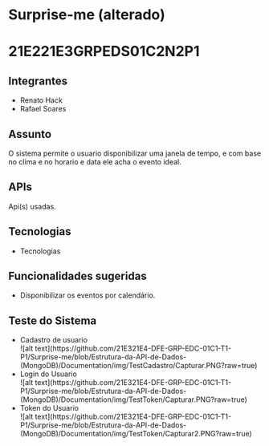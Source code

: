# Surprise-me (alterado)

<h1>21E221E3GRPEDS01C2N2P1</h1>

<h2>Integrantes</h2>
<ul>
  <li>Renato Hack</li>
<li>Rafael Soares</li>
</ul>

<h2>Assunto</h2>
O sistema permite o usuario disponibilizar 
uma janela de tempo, e com base no clima e 
no horario e data ele acha o evento ideal.

<h2>APIs</h2>
Api(s) usadas.

<h2>Tecnologias</h2>
<ul>
<li>Tecnologias</li>
</ul>

<h2>Funcionalidades sugeridas</h2>
<ul>
<li>Disponibilizar os eventos por calendário.</li>
</ul>
<h2>Teste do Sistema</h2>
<ul>
<li>Cadastro de usuario</li>
![alt text](https://github.com/21E321E4-DFE-GRP-EDC-01C1-T1-P1/Surprise-me/blob/Estrutura-da-API-de-Dados-(MongoDB)/Documentation/img/TestCadastro/Capturar.PNG?raw=true)
<li>Login do Usuario</li>
![alt text](https://github.com/21E321E4-DFE-GRP-EDC-01C1-T1-P1/Surprise-me/blob/Estrutura-da-API-de-Dados-(MongoDB)/Documentation/img/TestToken/Capturar.PNG?raw=true)
<li>Token do Usuario</li>
![alt text](https://github.com/21E321E4-DFE-GRP-EDC-01C1-T1-P1/Surprise-me/blob/Estrutura-da-API-de-Dados-(MongoDB)/Documentation/img/TestToken/Capturar2.PNG?raw=true)

</ul>